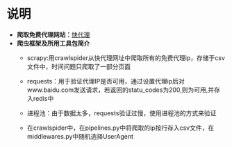 # 说明

* **爬取免费代理网站：**[快代理](https://www.kuaidaili.com/free/)
* **爬虫框架及所用工具包简介**
	* scrapy:用crawlspider从快代理网址中爬取所有的免费代理ip，存储于csv文件中，时间问题只爬取了一部分页面
	
	* requests：用于验证代理IP是否可用，通过设置代理ip后对www.baidu.com发送请求，若返回的statu_codes为200,则为可用,并存入redis中
	
	* 进程池：由于数据太多，requests验证过慢，使用进程池的方式来验证
	
	* 在crawlspider中，在pipelines.py中将爬取的ip按行存入csv文件，在middlewares.py中随机选择UserAgent
	
	
	